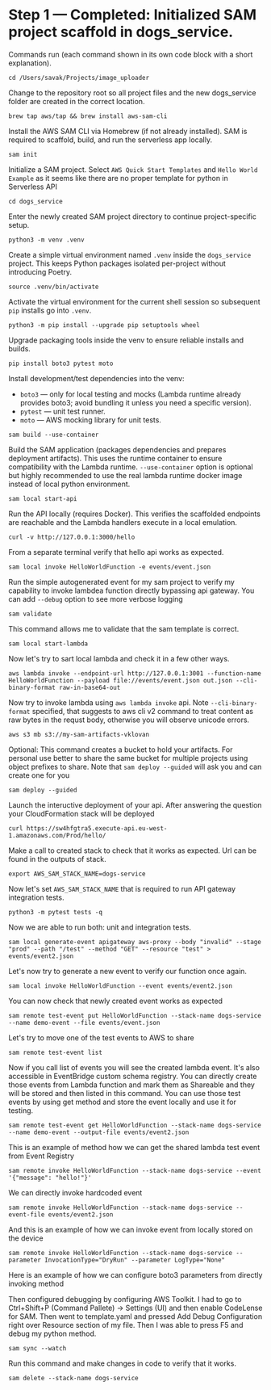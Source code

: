 # Step 1 — Completed: Initialized SAM project scaffold in dogs_service.

Commands run (each command shown in its own code block with a short explanation).

```shell
cd /Users/savak/Projects/image_uploader
```
Change to the repository root so all project files and the new dogs_service folder are created in the correct location.

```shell
brew tap aws/tap && brew install aws-sam-cli
```
Install the AWS SAM CLI via Homebrew (if not already installed). SAM is required to scaffold, build, and run the serverless app locally.

```shell
sam init
```
Initialize a SAM project. Select `AWS Quick Start Templates` and `Hello World Example` as it seems like there are no proper template for python in Serverless API

```shell
cd dogs_service
```
Enter the newly created SAM project directory to continue project-specific setup.
```shell
python3 -m venv .venv
```
Create a simple virtual environment named `.venv` inside the `dogs_service` project. This keeps Python packages isolated per-project without introducing Poetry.

```shell
source .venv/bin/activate
```
Activate the virtual environment for the current shell session so subsequent `pip` installs go into `.venv`.

```shell
python3 -m pip install --upgrade pip setuptools wheel
```
Upgrade packaging tools inside the venv to ensure reliable installs and builds.

```shell
pip install boto3 pytest moto
```
Install development/test dependencies into the venv:
- `boto3` — only for local testing and mocks (Lambda runtime already provides boto3; avoid bundling it unless you need a specific version).
- `pytest` — unit test runner.
- `moto` — AWS mocking library for unit tests.

```shell
sam build --use-container
```
Build the SAM application (packages dependencies and prepares deployment artifacts). This uses the runtime container to ensure compatibility with the Lambda runtime. `--use-container` option is optional but highly recommended to use the real lambda runtime docker image instead of local python environment. 

```shell
sam local start-api
```
Run the API locally (requires Docker). This verifies the scaffolded endpoints are reachable and the Lambda handlers execute in a local emulation.

```shell
curl -v http://127.0.0.1:3000/hello
```
From a separate terminal verify that hello api works as expected.

```shell
sam local invoke HelloWorldFunction -e events/event.json
```
Run the simple autogenerated event for my sam project to verify my capability to invoke lambdea function directly bypassing api gateway. You can add `--debug` option to see more verbose logging

```shell
sam validate
```
This command allows me to validate that the sam template is correct.

```shell
sam local start-lambda
```
Now let's try to sart local lambda and check it in a few other ways.

```shell
aws lambda invoke --endpoint-url http://127.0.0.1:3001 --function-name HelloWorldFunction --payload file://events/event.json out.json --cli-binary-format raw-in-base64-out 
```
Now try to invoke lambda using `aws lambda invoke` api. Note `--cli-binary-format` specified, that suggests to aws cli v2 command to treat content as raw bytes in the requst body, otherwise you will observe unicode errors.

```shell
aws s3 mb s3://my-sam-artifacts-vklovan
```
Optional: This command creates a bucket to hold your artifacts. For personal use better to share the same bucket for multiple projects using object prefixes to share. Note that `sam deploy --guided` will ask you and can create one for you

```shell
sam deploy --guided
```
Launch the inteructive deployment of your api. After answering the question your CloudFormation stack will be deployed

```shell
curl https://sw4hfgtra5.execute-api.eu-west-1.amazonaws.com/Prod/hello/
```
Make a call to created stack to check that it works as expected. Url can be found in the outputs of stack.

```shell
export AWS_SAM_STACK_NAME=dogs-service
```
Now let's set `AWS_SAM_STACK_NAME` that is required to run API gateway integration tests.

```shell
python3 -m pytest tests -q
```
Now we are able to run both: unit and integration tests.

```shell
sam local generate-event apigateway aws-proxy --body "invalid" --stage "prod" --path "/test" --method "GET" --resource "test" > events/event2.json
```
Let's now try to generate a new event to verify our function once again.

```shell
sam local invoke HelloWorldFunction --event events/event2.json
```
You can now check that newly created event works as expected

```shell
sam remote test-event put HelloWorldFunction --stack-name dogs-service --name demo-event --file events/event.json
```
Let's try to move one of the test events to AWS to share

```shell
sam remote test-event list
```
Now if you call list of events you will see the created lambda event. It's also accessible in EventBridge custom schema registry. You can directly create those events from Lambda function and mark them as Shareable and they will be stored and then listed in this command. You can use those test events by using get method and store the event locally and use it for testing.

```shell
sam remote test-event get HelloWorldFunction --stack-name dogs-service --name demo-event --output-file events/event2.json
```
This is an example of method how we can get the shared lambda test event from Event Registry


```shell
sam remote invoke HelloWorldFunction --stack-name dogs-service --event '{"message": "hello!"}'
```
We can directly invoke hardcoded event 

```shell
sam remote invoke HelloWorldFunction --stack-name dogs-service --event-file events/event2.json
```
And this is an example of how we can invoke event from locally stored on the device

```shell
sam remote invoke HelloWorldFunction --stack-name dogs-service --parameter InvocationType="DryRun" --parameter LogType="None"
```
Here is an example of how we can configure boto3 parameters from directly invoking method

Then configured debugging by configuring AWS Toolkit. I had to go to Ctrl+Shift+P (Command Pallete) -> Settings (UI) and then enable CodeLense for SAM. Then went to template.yaml and pressed Add Debug Configuration right over Resource section of my file. Then I was able to press F5 and debug my python method.

```shell
sam sync --watch
```
Run this command and make changes in code to verify that it works.

```shell
sam delete --stack-name dogs-service
```